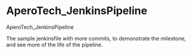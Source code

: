 # AperoTech_JenkinsPipeline
AperoTech_JenkinsPipeline

The sample jenkinsfile with more commits, to demonstrate the milestone, and see more of the life of the pipeline.
